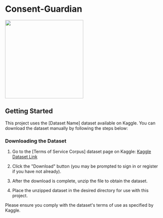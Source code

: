 # Consent-Guardian

<img src="https://github.com/JohnsL-U/Consent-Guardian/assets/93824716/365092b7-f5ab-4807-ac91-043bda15d158" width="256" height="auto"/>

## Getting Started

This project uses the [Dataset Name] dataset available on Kaggle. You can download the dataset manually by following the steps below:

### Downloading the Dataset

1. Go to the [Terms of Service Corpus] dataset page on Kaggle:
   [Kaggle Dataset Link](https://www.kaggle.com/datasets/sonu1607/tosdr-terms-of-service-corpus/data)

2. Click the "Download" button (you may be prompted to sign in or register if you have not already).

3. After the download is complete, unzip the file to obtain the dataset.

4. Place the unzipped dataset in the desired directory for use with this project.

Please ensure you comply with the dataset's terms of use as specified by Kaggle.
